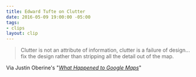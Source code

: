 ```yaml
---
title: Edward Tufte on Clutter
date: 2016-05-09 19:00:00 -05:00
tags:
- clips
layout: clip
---
```


> Clutter is not an attribute of information, clutter is a failure of design... fix the design rather than stripping all the detail out of the map.

Via Justin Oberine's "_[What Happened to Google Maps](http://www.justinobeirne.com/essay/what-happened-to-google-maps)_"